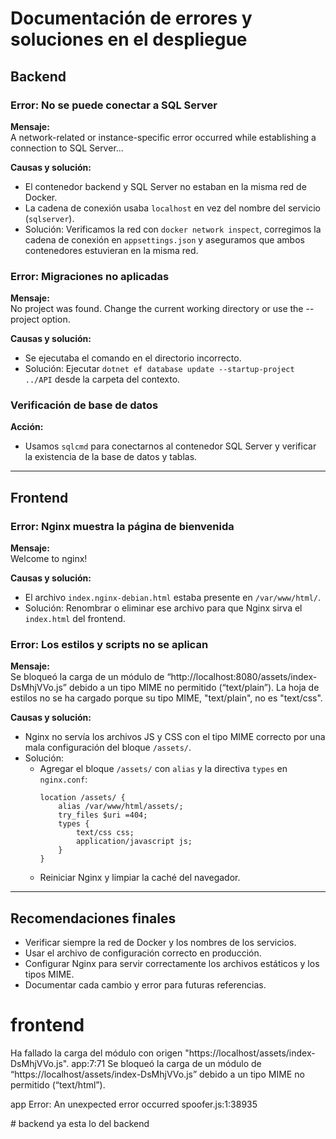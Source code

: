# Documentación de errores y soluciones en el despliegue

## Backend

### Error: No se puede conectar a SQL Server
**Mensaje:**  
A network-related or instance-specific error occurred while establishing a connection to SQL Server...

**Causas y solución:**  
- El contenedor backend y SQL Server no estaban en la misma red de Docker.
- La cadena de conexión usaba `localhost` en vez del nombre del servicio (`sqlserver`).
- Solución: Verificamos la red con `docker network inspect`, corregimos la cadena de conexión en `appsettings.json` y aseguramos que ambos contenedores estuvieran en la misma red.

### Error: Migraciones no aplicadas
**Mensaje:**  
No project was found. Change the current working directory or use the --project option.

**Causas y solución:**  
- Se ejecutaba el comando en el directorio incorrecto.
- Solución: Ejecutar `dotnet ef database update --startup-project ../API` desde la carpeta del contexto.

### Verificación de base de datos
**Acción:**  
- Usamos `sqlcmd` para conectarnos al contenedor SQL Server y verificar la existencia de la base de datos y tablas.

---

## Frontend

### Error: Nginx muestra la página de bienvenida
**Mensaje:**  
Welcome to nginx!

**Causas y solución:**  
- El archivo `index.nginx-debian.html` estaba presente en `/var/www/html/`.
- Solución: Renombrar o eliminar ese archivo para que Nginx sirva el `index.html` del frontend.

### Error: Los estilos y scripts no se aplican
**Mensaje:**  
Se bloqueó la carga de un módulo de “http://localhost:8080/assets/index-DsMhjVVo.js” debido a un tipo MIME no permitido (“text/plain”).
La hoja de estilos no se ha cargado porque su tipo MIME, "text/plain", no es "text/css".

**Causas y solución:**  
- Nginx no servía los archivos JS y CSS con el tipo MIME correcto por una mala configuración del bloque `/assets/`.
- Solución:  
  - Agregar el bloque `/assets/` con `alias` y la directiva `types` en `nginx.conf`:
    ```nginx
    location /assets/ {
        alias /var/www/html/assets/;
        try_files $uri =404;
        types {
            text/css css;
            application/javascript js;
        }
    }
    ```
  - Reiniciar Nginx y limpiar la caché del navegador.

---

## Recomendaciones finales

- Verificar siempre la red de Docker y los nombres de los servicios.
- Usar el archivo de configuración correcto en producción.
- Configurar Nginx para servir correctamente los archivos estáticos y los tipos MIME.
- Documentar cada cambio y error para futuras referencias.

# frontend 
Ha fallado la carga del módulo con origen "https://localhost/assets/index-DsMhjVVo.js". app:7:71
Se bloqueó la carga de un módulo de “https://localhost/assets/index-DsMhjVVo.js” debido a un tipo MIME no permitido (“text/html”).

app
Error: An unexpected error occurred spoofer.js:1:38935

​# backend
ya esta lo del backend
